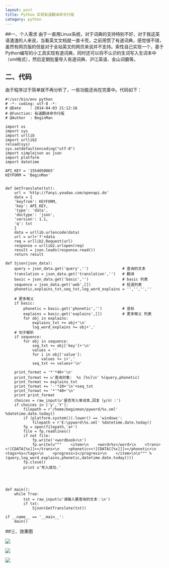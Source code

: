 ```yaml
---
layout: post
title: Python 实现有道翻译命令行版
category: python
---
```

##一、个人需求
由于一直用Linux系统，对于词典的支持特别不好，对于我这英语渣渣的人来说，当看英文文档就一直卡壳，之前用惯了有道词典，感觉很不错，虽然有网页版的但是对于全站英文的网页来说并不支持。索性自己实现一个，基于Python编写的小工具实现有道词典，同时还可以将不认识的生词写入生词本中（xml格式），然后定期批量导入有道词典、沪江英语、金山词霸等。
## 二、代码
由于程序过于简单就不再分析了，一些功能还尚在完善中。代码如下：

	#!/usr/bin/env python
	# -*- coding: utf-8 -*-
	# @Date    : 2014-04-03 21:12:16
	# @Function: 有道翻译命令行版
	# @Author  : BeginMan
	
	import os
	import sys
	import urllib
	import urllib2
	reload(sys)
	sys.setdefaultencoding("utf-8")
	import simplejson as json
	import platform
	import datetime
	
	API_KEY = '1554050065'
	KEYFORM = 'BeginMan'
	
		
	def GetTranslate(txt):
		url = 'http://fanyi.youdao.com/openapi.do'
		data = {
		'keyfrom': KEYFORM,
		'key': API_KEY,
		'type': 'data',
		'doctype': 'json',
		'version': 1.1,
		'q': txt
		}
		data = urllib.urlencode(data)
		url = url+'?'+data
		req = urllib2.Request(url)
		response = urllib2.urlopen(req)
		result = json.loads(response.read())
		return result
		
	def Sjson(json_data):
		query = json_data.get('query','')				# 查询的文本
		translation = json_data.get('translation','') 	# 翻译
		basic = json_data.get('basic','')				# basic 列表
		sequence = json_data.get('web',[])				# 短语列表
		phonetic,explains_txt,seq_txt,log_word_explains = '','','',''
		
		# 更多释义
		if basic:
			phonetic = basic.get('phonetic','')			# 音标
			explains = basic.get('explains',[])			# 更多释义 列表
			for obj in explains:
				explains_txt += obj+'\n'
				log_word_explains += obj+','	
		# 句子解析
		if sequence:
			for obj in sequence:
				seq_txt += obj['key']+'\n'
				values = ''
				for i in obj['value']:
					values += i+','
				seq_txt += values+'\n'
			
		print_format = '*'*40+'\n'
		print_format += u'查询对象:  %s [%s]\n' %(query,phonetic)	
		print_format += explains_txt
		print_format += '-'*20+'\n'+seq_txt
		print_format += '*'*40+'\n'
		print print_format
		choices = raw_input(u'是否写入单词本,回复（y/n）:')
		if choices in ['y','Y']:
			filepath = r'/home/beginman/pyword/%s.xml' %datetime.date.today()
			if (platform.system()).lower() == 'windows':
				filepath = r'E:\pyword\%s.xml' %datetime.date.today()
			fp = open(filepath,'a+')
			file = fp.readlines()
			if not file:
				fp.write('<wordbook>\n')
				fp.write(u"""    <item>\n    <word>%s</word>\n    <trans><![CDATA[%s]]></trans>\n    <phonetic><![CDATA[[%s]]]></phonetic>\n    <tags>%s</tags>\n    <progress>1</progress>\n    </item>\n\n""" %(query,log_word_explains,phonetic,datetime.date.today()))
			fp.close()
			print u'写入成功.'
	
			
	
	
	def main():
		while True:
			txt = raw_input(u'请输入要查询的文本：\n')
			if txt:
				Sjson(GetTranslate(txt))
	
	if __name__ == '__main__':
		main()

##三、效果图

![](http://images.cnblogs.com/cnblogs_com/BeginMan/480086/o_2.0.jpg)

![](http://images.cnblogs.com/cnblogs_com/BeginMan/480086/o_3.0.jpg)

![](http://images.cnblogs.com/cnblogs_com/BeginMan/480086/o_1.0.jpg)
